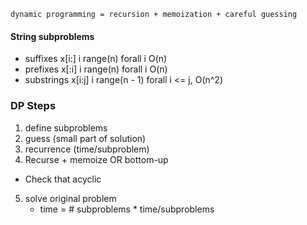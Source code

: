 `dynamic programming = recursion + memoization + careful guessing`

#### String subproblems

* suffixes x[i:] i range(n) forall i O(n)
* prefixes x[:i] i range(n) forall i O(n)
* substrings x[i:j] i range(n - 1) forall i <= j, O(n^2)


### DP Steps
1) define subproblems
2) guess (small part of solution)
3) recurrence (time/subproblem)
4) Recurse + memoize OR bottom-up
- Check that acyclic
5) solve original problem
   - time = # subproblems * time/subproblems
